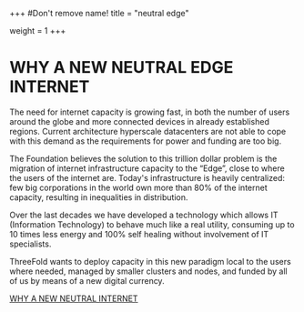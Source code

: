 +++
#Don't remove name!
title = "neutral edge"

weight = 1
+++
# WHY A NEW NEUTRAL EDGE INTERNET

The need for internet capacity is growing fast, in both the number of users around the globe and more connected devices in already established regions. Current architecture hyperscale datacenters are not able to cope with this demand as the requirements for power and funding are too big.

The Foundation believes the solution to this trillion dollar problem is the migration of internet infrastructure capacity to the “Edge”, close to where the users of the internet are. Today's infrastructure is heavily centralized: few big corporations in the world own more than 80% of the internet capacity, resulting in inequalities in distribution.

Over the last decades we have developed a technology which allows IT (Information Technology) to behave much like a real utility,
consuming up to 10 times less energy and 100% self healing without involvement of IT specialists.

ThreeFold wants to deploy capacity in this new paradigm local to the users where needed, managed by smaller clusters and nodes,
and funded by all of us by means of a new digital currency.

[WHY A NEW NEUTRAL INTERNET](/information/need-for-new-neutral-internet/)
